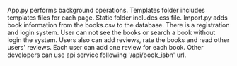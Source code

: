 App.py performs background operations. Templates folder includes templates files for each page. Static folder includes css file. Import.py adds book information from the books.csv to the database.
There is a registration and login system. User can not see the books or search a book without login the system. Users also can add reviews, rate the books and read other users' reviews. Each user can add one review
for each book. Other developers can use api service following '/api/book_isbn' url. 
